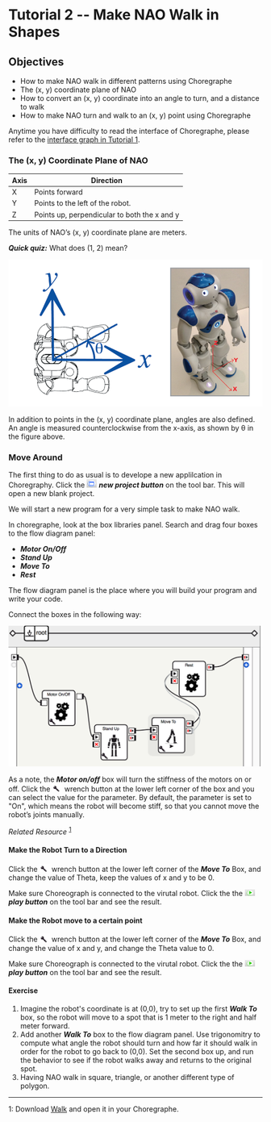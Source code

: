 # Tutorial 2 -- Make NAO Walk in Shapes

## Objectives

* How to make NAO walk in different patterns using Choregraphe
* The (x, y) coordinate plane of NAO
* How to convert an (x, y) coordinate into an angle to turn, and a distance to walk
* How to make NAO turn and walk to an (x, y) point using Choregraphe

Anytime you have difficulty to read the interface of Choregraphe, please refer to the [interface graph in Tutorial 1](https://github.com/PaloAltoLibrary/NAO-Tutorials/blob/master/Tutorial%201/README.md#basics-of-choregraphe).


### The (x, y) Coordinate Plane of NAO

Axis | Direction
--- | --- 
X | Points forward
Y | Points to the left of the robot.
Z | Points up, perpendicular to both the x and y


The units of NAO’s (x, y) coordinate plane are meters.

***Quick quiz:*** What does (1, 2) mean?

<img src="readmeImages/coordinate.png" width=800 />

In addition to points in the (x, y) coordinate plane, angles are also defined. An angle is measured counterclockwise from the x-axis, as shown by θ in the figure above.


### Move Around

The first thing to do as usual is to develope a new applilcation in Choregraphy. Click the <img src="readmeImages/new.png" width=20 /> ***new project button*** on the tool bar. This will open a new blank project. 

We will start a new program for a very simple task to make NAO walk. 

In choregraphe, look at the box libraries panel. Search and drag four boxes to the flow diagram panel:

* ***Motor On/Off***
* ***Stand Up***
* ***Move To***
* ***Rest***

The flow diagram panel is the place where you will build your program and write your code.

Connect the boxes in the following way:

<img src="readmeImages/move2.png" width=500 />

As a note, the ***Motor on/off*** box will turn the stiffness of the motors on or off. Click the <img src="readmeImages/wrench.png" width=20 /> wrench button at the lower left corner of the box and you can select the value for the parameter. By default, the parameter is set to "On", which means the robot will become stiff, so that you cannot move the robot’s joints manually.

 *Related Resource* <sup>[1](#1)</sup>

#### Make the Robot Turn to a Direction

Click the <img src="readmeImages/wrench.png" width=20 /> wrench button at the lower left corner of the ***Move To*** Box, and change the value of Theta, keep the values of x and y to be 0. 

Make sure Choreograph is connected to the virutal robot. Click the the <img src="readmeImages/play.png" width=20 /> ***play button*** on the tool bar and see the result.

#### Make the Robot move to a certain point

Click the <img src="readmeImages/wrench.png" width=20 /> wrench button at the lower left corner of the ***Move To*** Box, and change the value of x and y, and change the Theta value to 0. 

Make sure Choreograph is connected to the virutal robot. Click the the <img src="readmeImages/play.png" width=20 /> ***play button*** on the tool bar and see the result.

#### Exercise

1. Imagine the robot's coordinate is at (0,0), try to set up the first ***Walk To*** box, so the robot will move to a spot that is 1 meter to the right and half meter forward.
2. Add another ***Walk To*** box to the flow diagram panel. Use trigonomitry to compute what angle the robot should turn and how far it should walk in order for the robot to go back to (0,0). Set the second box up, and run the behavior to see if the robot walks away and returns to the original spot.
3. Having NAO walk in square, triangle, or another different type of polygon.

---

<a name="1">1</a>: Download [Walk](Walk.crg) and open it in your Choregraphe.
